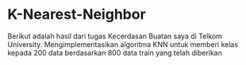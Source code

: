 # K-Nearest-Neighbor
Berikut adalah hasil dari tugas Kecerdasan Buatan saya di Telkom University. Mengimplementasikan algoritma KNN untuk memberi kelas kepada 200 data berdasarkan 800 data train yang telah diberikan
